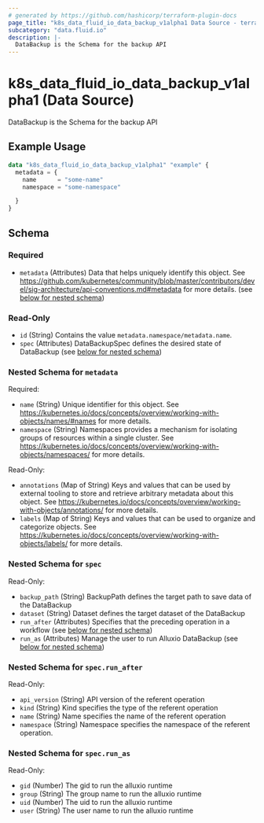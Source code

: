 ```yaml
---
# generated by https://github.com/hashicorp/terraform-plugin-docs
page_title: "k8s_data_fluid_io_data_backup_v1alpha1 Data Source - terraform-provider-k8s"
subcategory: "data.fluid.io"
description: |-
  DataBackup is the Schema for the backup API
---
```


# k8s_data_fluid_io_data_backup_v1alpha1 (Data Source)

DataBackup is the Schema for the backup API

## Example Usage

```terraform
data "k8s_data_fluid_io_data_backup_v1alpha1" "example" {
  metadata = {
    name      = "some-name"
    namespace = "some-namespace"

  }
}
```

<!-- schema generated by tfplugindocs -->
## Schema

### Required

- `metadata` (Attributes) Data that helps uniquely identify this object. See https://github.com/kubernetes/community/blob/master/contributors/devel/sig-architecture/api-conventions.md#metadata for more details. (see [below for nested schema](#nestedatt--metadata))

### Read-Only

- `id` (String) Contains the value `metadata.namespace/metadata.name`.
- `spec` (Attributes) DataBackupSpec defines the desired state of DataBackup (see [below for nested schema](#nestedatt--spec))

<a id="nestedatt--metadata"></a>
### Nested Schema for `metadata`

Required:

- `name` (String) Unique identifier for this object. See https://kubernetes.io/docs/concepts/overview/working-with-objects/names/#names for more details.
- `namespace` (String) Namespaces provides a mechanism for isolating groups of resources within a single cluster. See https://kubernetes.io/docs/concepts/overview/working-with-objects/namespaces/ for more details.

Read-Only:

- `annotations` (Map of String) Keys and values that can be used by external tooling to store and retrieve arbitrary metadata about this object. See https://kubernetes.io/docs/concepts/overview/working-with-objects/annotations/ for more details.
- `labels` (Map of String) Keys and values that can be used to organize and categorize objects. See https://kubernetes.io/docs/concepts/overview/working-with-objects/labels/ for more details.


<a id="nestedatt--spec"></a>
### Nested Schema for `spec`

Read-Only:

- `backup_path` (String) BackupPath defines the target path to save data of the DataBackup
- `dataset` (String) Dataset defines the target dataset of the DataBackup
- `run_after` (Attributes) Specifies that the preceding operation in a workflow (see [below for nested schema](#nestedatt--spec--run_after))
- `run_as` (Attributes) Manage the user to run Alluxio DataBackup (see [below for nested schema](#nestedatt--spec--run_as))

<a id="nestedatt--spec--run_after"></a>
### Nested Schema for `spec.run_after`

Read-Only:

- `api_version` (String) API version of the referent operation
- `kind` (String) Kind specifies the type of the referent operation
- `name` (String) Name specifies the name of the referent operation
- `namespace` (String) Namespace specifies the namespace of the referent operation.


<a id="nestedatt--spec--run_as"></a>
### Nested Schema for `spec.run_as`

Read-Only:

- `gid` (Number) The gid to run the alluxio runtime
- `group` (String) The group name to run the alluxio runtime
- `uid` (Number) The uid to run the alluxio runtime
- `user` (String) The user name to run the alluxio runtime
